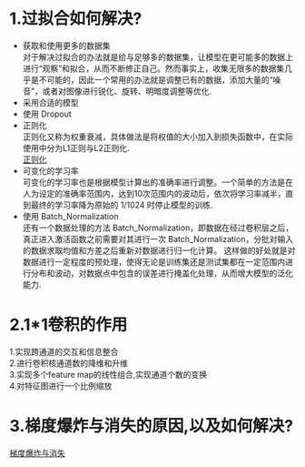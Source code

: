 # 1.过拟合如何解决?
* 获取和使用更多的数据集 <br>
对于解决过拟合的办法就是给与足够多的数据集，让模型在更可能多的数据上进行“观察”和拟合，从而不断修正自己。然而事实上，收集无限多的数据集几乎是不可能的，因此一个常用的办法就是调整已有的数据，添加大量的“噪音”，或者对图像进行锐化、旋转、明暗度调整等优化. <br>
* 采用合适的模型 <br>
* 使用 Dropout <br>
* 正则化 <br>
正则化又称为权重衰减，具体做法是将权值的大小加入到损失函数中，在实际使用中分为L1正则与L2正则化. <br>
[正则化](正则化.md) <br>
* 可变化的学习率 <br>
可变化的学习率也是根据模型计算出的准确率进行调整。一个简单的方法是在人为设定的准确率范围内，达到10次范围内的波动后，依次将学习率减半，直到最终的学习率降为原始的 1/1024 时停止模型的训练. <br>
* 使用 Batch_Normalization <br>
还有一个数据处理的方法 Batch_Normalization，即数据在经过卷积层之后，真正进入激活函数之前需要对其进行一次 Batch_Normalization，分批对输入的数据求取均值和方差之后重新对数据进行归一化计算。
这样做的好处就是对数据进行一定程度的预处理，使得无论是训练集还是测试集都在一定范围内进行分布和波动，对数据点中包含的误差进行掩盖化处理，从而增大模型的泛化能力. <br>

# 2.1*1卷积的作用
1.实现跨通道的交互和信息整合 <br>
2.进行卷积核通道数的降维和升维 <br>
3.实现多个feature map的线性组合,实现通道个数的变换 <br>
4.对特征图进行一个比例缩放 <br>

# 3.梯度爆炸与消失的原因,以及如何解决?
[梯度爆炸与消失](梯度爆炸与消失.md) <br>



